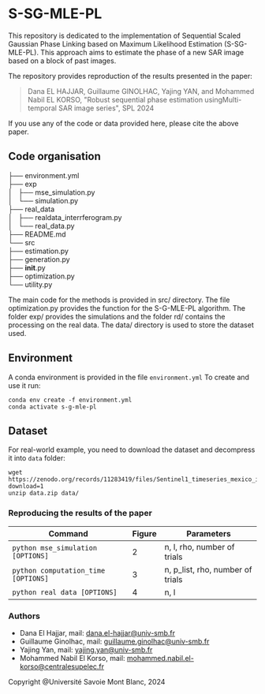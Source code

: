 # S-SG-MLE-PL

This repository is dedicated to the implementation of Sequential Scaled Gaussian Phase Linking based on Maximum Likelihood Estimation (S-SG-MLE-PL). This approach aims to estimate the phase of a new SAR image based on a block of past images. 

The repository provides reproduction of the results presented in the paper:
> Dana EL HAJJAR, Guillaume GINOLHAC, Yajing YAN, and Mohammed Nabil EL KORSO, "Robust sequential phase estimation usingMulti-temporal SAR image series", SPL 2024

If you use any of the code or data provided here, please cite the above paper.

## Code organisation

├── environment.yml<br>
├── exp<br>
│   ├── mse_simulation.py<br>
│   └── simulation.py<br>
├── real_data<br>
│   ├── realdata_interrferogram.py<br>
│   └── real_data.py<br>
├── README.md<br>
└── src<br>
    ├── estimation.py<br>
    ├── generation.py<br>
    ├── __init__.py<br>
    ├── optimization.py<br>
    └── utility.py<br>


The main code for the methods is provided in src/ directory. The file optimization.py provides the function for the S-G-MLE-PL algorithm. The folder exp/ provides the simulations and the folder rd/ contains the processing on the real data. The data/ directory is used to store the dataset used. 


## Environment

A conda environment is provided in the file `environment.yml` To create and use it run:

```console
conda env create -f environment.yml
conda activate s-g-mle-pl
```

## Dataset

For real-world example, you need to download the dataset and decompress it into `data` folder:

```console
wget https://zenodo.org/records/11283419/files/Sentinel1_timeseries_mexico_interfero.zip?download=1
unzip data.zip data/
```

### Reproducing the results of the paper

| Command                             | Figure | Parameters                       |
|-------------------------------------|--------|----------------------------------|
| `python mse_simulation [OPTIONS]`   |   2    | n, l, rho, number of trials      |
| `python computation_time [OPTIONS]` |   3    | n, p_list, rho, number of trials |
| `python real data [OPTIONS]`        |   4    | n, l                             |

### Authors

* Dana El Hajjar, mail: dana.el-hajjar@univ-smb.fr
* Guillaume Ginolhac, mail: guillaume.ginolhac@univ-smb.fr
* Yajing Yan, mail: yajing.yan@univ-smb.fr
* Mohammed Nabil El Korso, mail: mohammed.nabil.el-korso@centralesupelec.fr


Copyright @Université Savoie Mont Blanc, 2024

